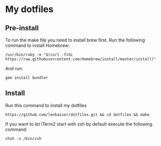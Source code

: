 # My dotfiles

## Pre-install
To run the make file you need to install brew first. Run the following command to install Homebrew:
```
/usr/bin/ruby -e "$(curl -fsSL https://raw.githubusercontent.com/Homebrew/install/master/install)"
```

And run:
```
gem install bundler
```

## Install

Run this command to install my dotfiles

```
https://github.com/lenkaiser/dotfiles.git && cd dotfiles && make
```

If you want to let iTerm2 start with zsh by default execute the following command:
```
chsh -s /bin/zsh
```
